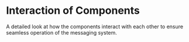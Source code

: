 # Interaction of Components

A detailed look at how the components interact with each other to ensure seamless operation of the messaging system.
